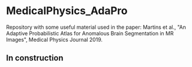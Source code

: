 # MedicalPhysics_AdaPro
Repository with some useful material used in the paper: Martins et al., "An Adaptive Probabilistic Atlas for Anomalous Brain Segmentation in MR Images", Medical Physics Journal 2019.

## In construction
